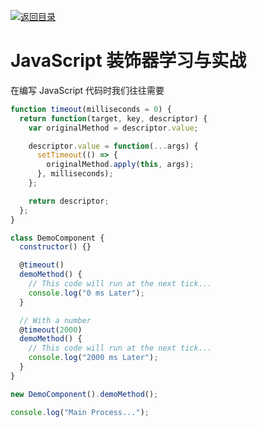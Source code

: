 [![返回目录](https://i.postimg.cc/KvQbty96/image.png)](https://url.wx-coder.cn/lrKga)

# JavaScript 装饰器学习与实战

在编写 JavaScript 代码时我们往往需要

```js
function timeout(milliseconds = 0) {
  return function(target, key, descriptor) {
    var originalMethod = descriptor.value;

    descriptor.value = function(...args) {
      setTimeout(() => {
        originalMethod.apply(this, args);
      }, milliseconds);
    };

    return descriptor;
  };
}

class DemoComponent {
  constructor() {}

  @timeout()
  demoMethod() {
    // This code will run at the next tick...
    console.log("0 ms Later");
  }

  // With a number
  @timeout(2000)
  demoMethod() {
    // This code will run at the next tick...
    console.log("2000 ms Later");
  }
}

new DemoComponent().demoMethod();

console.log("Main Process...");
```
